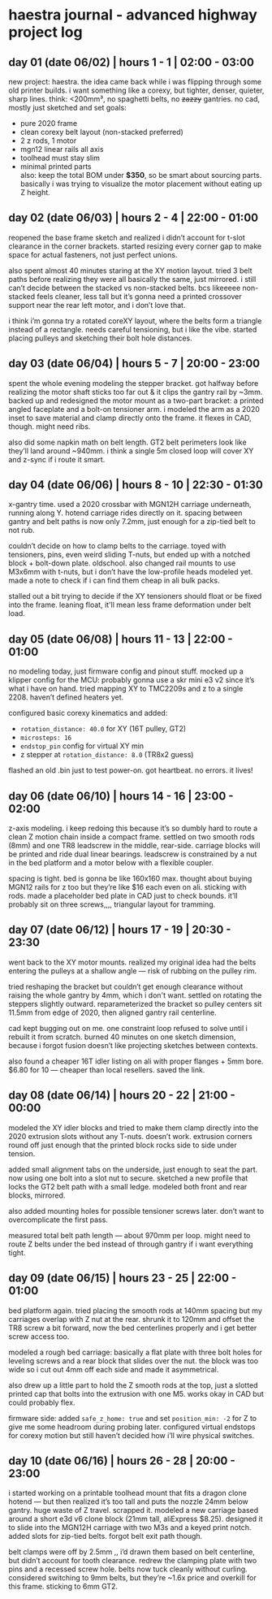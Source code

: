 # haestra journal - advanced highway project log

## day 01 (date 06/02) | hours 1 - 1 | 02:00 - 03:00
new project: haestra. the idea came back while i was flipping through some old printer builds. i want something like a corexy, but tighter, denser, quieter, sharp lines. think: <200mm³, no spaghetti belts, no ~~~~zazzy~~~~ gantries.
no cad, mostly just sketched and set goals:
- pure 2020 frame  
- clean corexy belt layout (non-stacked preferred)  
- 2 z rods, 1 motor  
- mgn12 linear rails all axis  
- toolhead must stay slim  
- minimal printed parts  
also: keep the total BOM under **$350**, so be smart about sourcing parts. 
basically i was trying to visualize the motor placement without eating up Z height.

## day 02 (date 06/03) | hours 2 - 4 | 22:00 - 01:00

reopened the base frame sketch and realized i didn’t account for t-slot clearance in the corner brackets. started resizing every corner gap to make space for actual fasteners, not just perfect unions.

also spent almost 40 minutes staring at the XY motion layout. tried 3 belt paths before realizing they were all basically the same, just mirrored. i still can’t decide between the stacked vs non-stacked belts. bcs likeeeee non-stacked feels cleaner, less tall but it’s gonna need a printed crossover support near the rear left motor, and i don’t love that.

i think i’m gonna try a rotated coreXY layout, where the belts form a triangle instead of a rectangle. needs careful tensioning, but i like the vibe. started placing pulleys and sketching their bolt hole distances.

## day 03 (date 06/04) | hours 5 - 7 | 20:00 - 23:00
spent the whole evening modeling the stepper bracket. got halfway before realizing the motor shaft sticks too far out & it clips the gantry rail by ~3mm.
backed up and redesigned the motor mount as a two-part bracket: a printed angled faceplate and a bolt-on tensioner arm. i modeled the arm as a 2020 inset to save material and clamp directly onto the frame. it flexes in CAD, though. might need ribs.

also did some napkin math on belt length. GT2 belt perimeters look like they’ll land around ~940mm. i think a single 5m closed loop will cover XY and z-sync if i route it smart.

## day 04 (date 06/06) | hours 8 - 10 | 22:30 - 01:30

x-gantry time. used a 2020 crossbar with MGN12H carriage underneath, running along Y. hotend carriage rides directly on it. spacing between gantry and belt paths is now only 7.2mm, just enough for a zip-tied belt to not rub.

couldn’t decide on how to clamp belts to the carriage. toyed with tensioners, pins, even weird sliding T-nuts, but ended up with a notched block + bolt-down plate. oldschool.
also changed rail mounts to use M3x6mm with t-nuts, but i don’t have the low-profile heads modeled yet. made a note to check if i can find them cheap in ali bulk packs.

stalled out a bit trying to decide if the XY tensioners should float or be fixed into the frame. leaning float, it'll mean less frame deformation under belt load.

## day 05 (date 06/08) | hours 11 - 13 | 22:00 - 01:00
no modeling today, just firmware config and pinout stuff.
mocked up a klipper config for the MCU: probably gonna use a skr mini e3 v2 since it’s what i have on hand. tried mapping XY to TMC2209s and z to a single 2208. haven’t defined heaters yet.

configured basic corexy kinematics and added:
- `rotation_distance: 40.0` for XY (16T pulley, GT2)
- `microsteps: 16`
- `endstop_pin` config for virtual XY min
- z stepper at `rotation_distance: 8.0` (TR8x2 guess)

flashed an old .bin just to test power-on. got heartbeat. no errors. it lives!

## day 06 (date 06/10) | hours 14 - 16 | 23:00 - 02:00
z-axis modeling. i keep redoing this because it’s so dumbly hard to route a clean Z motion chain inside a compact frame. settled on two smooth rods (8mm) and one TR8 leadscrew in the middle, rear-side. carriage blocks will be printed and ride dual linear bearings. leadscrew is constrained by a nut in the bed platform and a motor below with a flexible coupler.

spacing is tight. bed is gonna be like 160x160 max. thought about buying MGN12 rails for z too but they’re like $16 each even on ali. sticking with rods.
made a placeholder bed plate in CAD just to check bounds. it’ll probably sit on three screws,,,, triangular layout for tramming.

## day 07 (date 06/12) | hours 17 - 19 | 20:30 - 23:30

went back to the XY motor mounts. realized my original idea had the belts entering the pulleys at a shallow angle — risk of rubbing on the pulley rim.

tried reshaping the bracket but couldn’t get enough clearance without raising the whole gantry by 4mm, which i don't want. settled on rotating the steppers slightly outward. reparameterized the bracket so pulley centers sit 11.5mm from edge of 2020, then aligned gantry rail centerline.

cad kept bugging out on me. one constraint loop refused to solve until i rebuilt it from scratch. burned 40 minutes on one sketch dimension, because i forgot fusion doesn’t like projecting sketches between contexts.

also found a cheaper 16T idler listing on ali with proper flanges + 5mm bore. $6.80 for 10 — cheaper than local resellers. saved the link.

## day 08 (date 06/14) | hours 20 - 22 | 21:00 - 00:00
modeled the XY idler blocks and tried to make them clamp directly into the 2020 extrusion slots without any T-nuts. doesn’t work. extrusion corners round off just enough that the printed block rocks side to side under tension.

added small alignment tabs on the underside, just enough to seat the part. now using one bolt into a slot nut to secure. sketched a new profile that locks the GT2 belt path with a small ledge. modeled both front and rear blocks, mirrored.

also added mounting holes for possible tensioner screws later. don’t want to overcomplicate the first pass.

measured total belt path length — about 970mm per loop. might need to route Z belts under the bed instead of through gantry if i want everything tight.

## day 09 (date 06/15) | hours 23 - 25 | 22:00 - 01:00
bed platform again. tried placing the smooth rods at 140mm spacing but my carriages overlap with Z nut at the rear. shrunk it to 120mm and offset the TR8 screw a bit forward, now the bed centerlines properly and i get better screw access too.

modeled a rough bed carriage: basically a flat plate with three bolt holes for leveling screws and a rear block that slides over the nut. the block was too wide so i cut out 4mm off each side and made it asymmetrical.

also drew up a little part to hold the Z smooth rods at the top, just a slotted printed cap that bolts into the extrusion with one M5. works okay in CAD but could probably flex.

firmware side: added `safe_z_home: true` and set `position_min: -2` for Z to give me some headroom during probing later. configured virtual endstops for corexy motion but still haven’t decided how i’ll wire physical switches.

## day 10 (date 06/16) | hours 26 - 28 | 20:00 - 23:00
i started working on a printable toolhead mount that fits a dragon clone hotend — but then realized it’s too tall and puts the nozzle 24mm below gantry. huge waste of Z travel. scrapped it.
modeled a new carriage based around a short e3d v6 clone block (21mm tall, aliExpress $8.25). designed it to slide into the MGN12H carriage with two M3s and a keyed print notch. added slots for zip-tied belts. forgot belt exit path though.

belt clamps were off by 2.5mm ,, i’d drawn them based on belt centerline, but didn’t account for tooth clearance. redrew the clamping plate with two pins and a recessed screw hole. belts now tuck cleanly without curling. considered switching to 9mm belts, but they’re ~1.6x price and overkill for this frame. sticking to 6mm GT2.